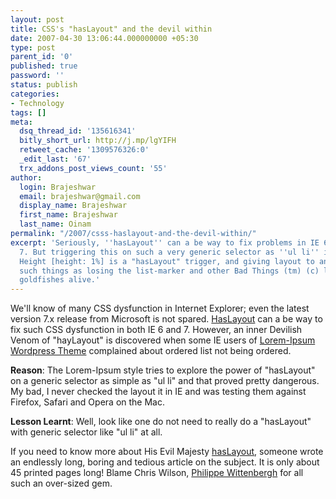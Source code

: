 ```yaml
---
layout: post
title: CSS's "hasLayout" and the devil within
date: 2007-04-30 13:06:44.000000000 +05:30
type: post
parent_id: '0'
published: true
password: ''
status: publish
categories:
- Technology
tags: []
meta:
  dsq_thread_id: '135616341'
  bitly_short_url: http://j.mp/lgYIFH
  retweet_cache: '1309576326:0'
  _edit_last: '67'
  trx_addons_post_views_count: '55'
author:
  login: Brajeshwar
  email: brajeshwar@gmail.com
  display_name: Brajeshwar
  first_name: Brajeshwar
  last_name: Oinam
permalink: "/2007/csss-haslayout-and-the-devil-within/"
excerpt: 'Seriously, ''hasLayout'' can a be way to fix problems in IE 6 and "iExploder"
  7. But triggering this on such a very generic selector as ''ul li'' is pretty dangerous.
  Height [height: 1%] is a "hasLayout" trigger, and giving layout to an "li" causes
  such things as losing the list-marker and other Bad Things (tm) (c) like eating
  goldfishes alive.'
---
```

<p>We'll know of many CSS dysfunction in Internet Explorer; even the latest version 7.x release from Microsoft is not spared. <a href="http://www.satzansatz.de/cssd/onhavinglayout.html">HasLayout</a> can a be way to fix such CSS dysfunction in both IE 6 and 7. However, an inner Devilish Venom of "hayLayout" is discovered when some IE users of <a href="http://www.letsmint.com/2007/lorem-ipsum-wordpress-theme/">Lorem-Ipsum Wordpress Theme</a> complained about ordered list not being ordered.</p>
<p><strong>Reason</strong>: The Lorem-Ipsum style tries to explore the power of "hasLayout" on a generic selector as simple as "ul li" and that proved pretty dangerous. My bad, I never checked the layout it in IE and was testing them against Firefox, Safari and Opera on the Mac.</p>
<p><strong>Lesson Learnt</strong>: Well, look like one do not need to really do a "hasLayout" with generic selector like "ul li" at all.</p>
<p>If you need to know more about His Evil Majesty <a href="http://www.satzansatz.de/cssd/onhavinglayout.html">hasLayout</a>, someone wrote an endlessly long, boring and tedious article on the subject. It is only about 45 printed pages long! Blame Chris Wilson, <a href="http://emps.l-c-n.com/">Philippe Wittenbergh</a> for all such an over-sized gem.</p>
